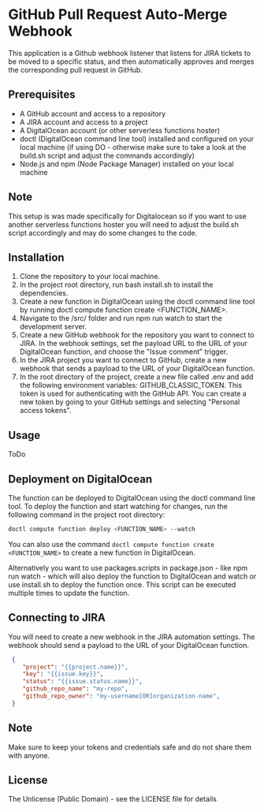 # GitHub Pull Request Auto-Merge Webhook

This application is a Github webhook listener that listens for JIRA tickets to be moved to a specific status, and then automatically approves and merges the corresponding pull request in GitHub.

## Prerequisites
- A GitHub account and access to a repository
- A JIRA account and access to a project
- A DigitalOcean account (or other serverless functions hoster)
- doctl (DigitalOcean command line tool) installed and configured on your local machine (if using DO - otherwise make sure to take a look at the build.sh script and adjust the commands accordingly)
- Node.js and npm (Node Package Manager) installed on your local machine

## Note
This setup is was made specifically for Digitalocean so if you want to use another serverless functions hoster you will need to adjust the build.sh script accordingly and may do some changes to the code.

## Installation
1. Clone the repository to your local machine.
2. In the project root directory, run bash install.sh to install the dependencies.
3. Create a new function in DigitalOcean using the doctl command line tool by running doctl compute function create <FUNCTION_NAME>.
4. Navigate to the /src/ folder and run npm run watch to start the development server.
5. Create a new GitHub webhook for the repository you want to connect to JIRA. In the webhook settings, set the payload URL to the URL of your DigitalOcean function, and choose the "Issue comment" trigger.
6. In the JIRA project you want to connect to GitHub, create a new webhook that sends a payload to the URL of your DigitalOcean function.
7. In the root directory of the project, create a new file called .env and add the following environment variables:
GITHUB_CLASSIC_TOKEN.
This token is used for authenticating with the GitHub API. You can create a new token by going to your GitHub settings and selecting "Personal access tokens".

## Usage
ToDo

## Deployment on DigitalOcean
The function can be deployed to DigitalOcean using the doctl command line tool. To deploy the function and start watching for changes, run the following command in the project root directory:

```bash 
doctl compute function deploy <FUNCTION_NAME> --watch
```

You can also use the command `doctl compute function create <FUNCTION_NAME>` to create a new function in DigitalOcean. 

Alternatively you want to use packages.scripts in package.json - like npm run watch - which will also deploy the function to DigitalOcean and watch or
use install.sh to deploy the function once. This script can be executed multiple times to update the function.

## Connecting to JIRA
You will need to create a new webhook in the JIRA automation settings. The webhook should send a payload to the URL of your DigitalOcean function.

```json
 {
    "project": "{{project.name}}",
    "key": "{{issue.key}}",
    "status": "{{issue.status.name}}",
    "github_repo_name": "my-repo",
    "github_repo_owner": "my-username[OR]organization-name",
 }
```

## Note
Make sure to keep your tokens and credentials safe and do not share them with anyone.



## License 
The Unlicense (Public Domain) - see the LICENSE file for details